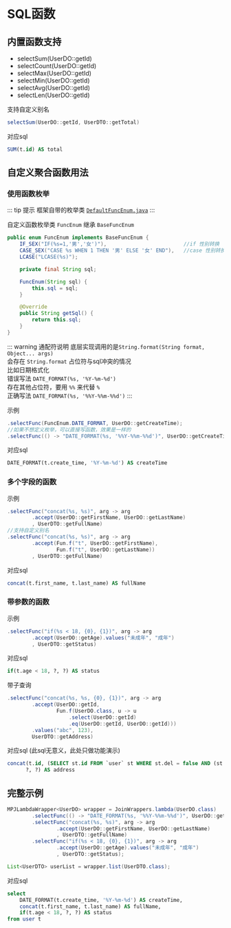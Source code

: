 # SQL函数

## 内置函数支持

* selectSum(UserDO::getId)
* selectCount(UserDO::getId)
* selectMax(UserDO::getId)
* selectMin(UserDO::getId)
* selectAvg(UserDO::getId)
* selectLen(UserDO::getId)

支持自定义别名

```java
selectSum(UserDO::getId, UserDTO::getTotal)
```

对应sql

```sql
SUM(t.id) AS total
```

## 自定义聚合函数用法

### 使用函数枚举

::: tip 提示
框架自带的枚举类 [`DefaultFuncEnum.java`](https://github.com/yulichang/mybatis-plus-join/blob/master/mybatis-plus-join-core/src/main/java/com/github/yulichang/wrapper/enums/DefaultFuncEnum.java)
:::

自定义函数枚举类 `FuncEnum` 继承 `BaseFuncEnum`

```java
public enum FuncEnum implements BaseFuncEnum {
    IF_SEX("IF(%s=1,'男','女')"),                         //if 性别转换
    CASE_SEX("CASE %s WHEN 1 THEN '男' ELSE '女' END"),   //case 性别转换
    LCASE("LCASE(%s)");

    private final String sql;

    FuncEnum(String sql) {
        this.sql = sql;
    }

    @Override
    public String getSql() {
        return this.sql;
    }
}
```

::: warning 通配符说明
底层实现调用的是`String.format(String format, Object... args)`  
会存在 `String.format` 占位符与sql冲突的情况  
比如日期格式化    
错误写法 `DATE_FORMAT(%s, '%Y-%m-%d')`  
存在其他占位符，要用 `%%` 来代替 `%`  
正确写法 `DATE_FORMAT(%s, '%%Y-%%m-%%d')`
:::

示例
```java
.selectFunc(FuncEnum.DATE_FORMAT, UserDO::getCreateTime);
//如果不想定义枚举，可以直接写函数，效果是一样的
.selectFunc(() -> "DATE_FORMAT(%s, '%%Y-%%m-%%d')", UserDO::getCreateTime);
```
对应sql
```sql
DATE_FORMAT(t.create_time, '%Y-%m-%d') AS createTime
```

### 多个字段的函数

示例
```java
.selectFunc("concat(%s, %s)", arg -> arg
        .accept(UserDO::getFirstName, UserDO::getLastName)
        , UserDTO::getFullName)
//支持自定义别名
.selectFunc("concat(%s, %s)", arg -> arg
        .accept(Fun.f("t", UserDO::getFirstName), 
                Fun.f("t", UserDO::getLastName))
        , UserDTO::getFullName)
```
对应sql
```sql
concat(t.first_name, t.last_name) AS fullName
```

### 带参数的函数 <Badge type="tip" text="1.5.2+" />

示例
```java
.selectFunc("if(%s < 18, {0}, {1})", arg -> arg
        .accept(UserDO::getAge).values("未成年", "成年")
        , UserDTO::getStatus)
```
对应sql
```sql
if(t.age < 18, ?, ?) AS status
```

带子查询 
```java
.selectFunc("concat(%s, %s, {0}, {1})", arg -> arg
        .accept(UserDO::getId,
                Fun.f(UserDO.class, u -> u
                    .select(UserDO::getId)
                    .eq(UserDO::getId, UserDO::getId)))
        .values("abc", 123),
        UserDTO::getAddress)
```
对应sql (此sql无意义，此处只做功能演示)
```sql
concat(t.id, (SELECT st.id FROM `user` st WHERE st.del = false AND (st.id = t.id)), 
      ?, ?) AS address
```

## 完整示例
```java
MPJLambdaWrapper<UserDO> wrapper = JoinWrappers.lambda(UserDO.class)
        .selectFunc(() -> "DATE_FORMAT(%s, '%%Y-%%m-%%d')", UserDO::getCreateTime)
        .selectFunc("concat(%s, %s)", arg -> arg
                .accept(UserDO::getFirstName, UserDO::getLastName)
                , UserDTO::getFullName)
        .selectFunc("if(%s < 18, {0}, {1})", arg -> arg
                .accept(UserDO::getAge).values("未成年", "成年")
                , UserDTO::getStatus);

List<UserDTO> userList = wrapper.list(UserDTO.class);
```

对应sql

```sql
select 
    DATE_FORMAT(t.create_time, '%Y-%m-%d') AS createTime,
    concat(t.first_name, t.last_name) AS fullName,
    if(t.age < 18, ?, ?) AS status
from user t
```
<!--@include: ../../../../component/code-warn.md-->